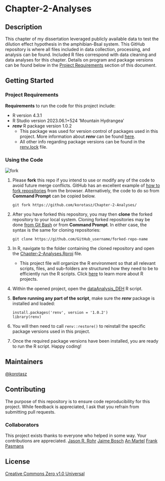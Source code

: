 # Chapter-2-Analyses

## Description
This chapter of my dissertation leveraged publicly available data to test the dilution effect hypothesis in the amphibian-Bsal system. This GitHub repository is where all files included in data collection, processing, and analysis can be found. Included R files correspond with data cleaning and data analyses for this chapter. Details on program and package versions can be found below in the [Project Requirements](https://github.com/korotasz/Chapter-2-Analyses/edit/main/README.md#Project-Requirements) section of this document. 

## Getting Started
### Project Requirements
**Requirements** to run the code for this project include:
- R version 4.3.1
- R Studio version 2023.06.1+524 'Mountain Hydrangea'
- ***renv*** R package version 1.0.2
    - This package was used for version control of packages used in this project. More information about ***renv*** can be found [here](https://rstudio.github.io/renv/articles/renv.html). 
    - All other info regarding package versions can be found in the [renv.lock](https://github.com/korotasz/Chapter-2-Analyses/blob/main/renv.lock) file.

### Using the Code
![fork](https://cdn.ttgtmedia.com/rms/onlineimages/cdo-git_clone_vs_fork-f.png)
1. Please **fork** this repo if you intend to use or modify any of the code to avoid future merge conflicts. GitHub has an excellent example of [how to fork repositories](https://docs.github.com/en/get-started/quickstart/fork-a-repo#forking-a-repository) from the browser. Alternatively, the code to do so from **Command Prompt** can be copied below.
   ```
   git fork https://github.com/korotasz/Chapter-2-Analyses/
   ```

2. After you have forked this repository, you may then **clone** the forked repository to your local system. Cloning forked repositories may be done [from Git Bash](https://docs.github.com/en/get-started/quickstart/fork-a-repo#cloning-your-forked-repository) or from **Command Prompt**. In either case, the syntax is the same for cloning repositories:
   ```
   git clone https://github.com/GitHub_username/forked-repo-name
   ```

3. In R, navigate to the folder containing the cloned repository and open the [Chapter-2-Analyses.Rproj](https://github.com/korotasz/Chapter-2-Analyses/blob/main/Chapter-2-Analyses.Rproj) file.
   - This project file will organize the R environment so that all relevant scripts, files, and sub-folders are structured how they need to be to efficiently run the R scripts. Click [here](https://r4ds.had.co.nz/workflow-projects.html#rstudio-projects) to learn more about R projects.

4. Within the opened project, open the [dataAnalysis_DEH](https://github.com/korotasz/Chapter-2-Analyses/blob/main/dataAnalysis_DEH.R) R script.

5. **Before running any part of the script**, make sure the ***renv*** package is installed and loaded:
   ```
   install.packages('renv', version = '1.0.2')
   library(renv)
   ```
   
6. You will then need to call ```renv::restore()``` to reinstall the specific package versions used in this project.

7. Once the required package versions have been installed, you are ready to run the R script. Happy coding!

## Maintainers
[@korotasz](https://github.com/korotasz)

## Contributing
The purpose of this repository is to ensure code reproducibility for this project. While feedback is appreciated, I ask that you refrain from submitting pull requests.

### Collaborators
This project exists thanks to everyone who helped in some way. Your contributions are appreciated.
[Jason R. Rohr](https://scholar.google.com/citations?user=yaRksUAAAAAJ&hl=en)
[Jaime Bosch](https://scholar.google.com/citations?user=t5frSGQAAAAJ&hl=en)
[An Martel](https://biblio.ugent.be/person/F5F50C8C-F0ED-11E1-A9DE-61C894A0A6B4)
[Frank Pasmans](https://biblio.ugent.be/person/F573FD86-F0ED-11E1-A9DE-61C894A0A6B4)

## License
[Creative Commons Zero v1.0 Universal](https://github.com/korotasz/Chapter-2-Analyses/blob/main/LICENSE)
